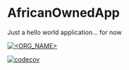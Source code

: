# AfricanOwnedApp
Just a hello world application... for now

[![<ORG_NAME>](https://circleci.com/gh/aaronallenCS/AfricanOwnedApp.svg?style=svg)](https://app.circleci.com/pipelines/github/aaronallenCS/AfricanOwnedApp?branch=master)

[![codecov](https://codecov.io/gh/aaronallenCS/AfricanOwnedApp/branch/master/graph/badge.svg?token=LR1D5AL6D1)](https://codecov.io/gh/aaronallenCS/AfricanOwnedApp)
